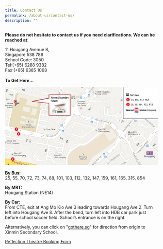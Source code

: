 ```yaml
---
title: Contact Us
permalink: /about-us/contact-us/
description: ""
---
```

**Please do not hesitate to contact us if you need clarifications. We can be reached at:**

11 Hougang Avenue 8,<br>
Singapore 538 789 <br>
School Code: 3050 <br>
Tel:(+65) 6288 9382 <br>
Fax:(+65) 6385 1068 <br>
<br>
**To Get Here...**

![school map](/images/school_map%20latest.jpeg)

**By Bus:** <br>
25, 55, 70, 72, 73, 74, 88, 101, 103, 112, 132, 147, 159, 161, 165, 315, 854
  

**By MRT:** <br>
Hougang Station (NE14)

  
**By Car:** <br>
From CTE, exit at Ang Mo Kio Ave 3 leading towards Hougang Ave 2. Turn left into Hougang Ave 8. After the bend, turn left into HDB car park just before school soccer field. School’s entrance is on the right.
  
	
Alternatively, you can click on "[gothere.sg](http://gothere.sg/)" for direction from origin to Xinmin Secondary School.

[Reflection Theatre Booking Form](/files/Reflection%20Theatre/rt%20booking%20form.pdf)